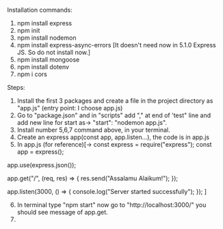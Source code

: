 Installation commands:

1. npm install express
2. npm init
3. npm install nodemon
4. npm install express-async-errors [It doesn't need now in 5.1.0 Express JS. So do not install now.]
5. npm install mongoose
6. npm install dotenv
7. npm i cors


Steps:

1. Install the first 3 packages and create a file in the project directory as "app.js" (entry point: I choose app.js)
2. Go to "package.json" and in "scripts" add "," at end of 'test" line and add new line for start as-> "start": "nodemon app.js".
3. Install number 5,6,7 command above, in your terminal.
4. Create an express app(const app, app.listen...), the code is in app.js 
5. In app.js (for reference)[-> const express = require("express");
const app = express();

app.use(express.json());

app.get("/", (req, res) => {
  res.send("Assalamu Alaikum!");
});

app.listen(3000, () => {
  console.log("Server started successfully");
});
]

6. In terminal type "npm start" now go to "http://localhost:3000/" you should see message of app.get.
7. 